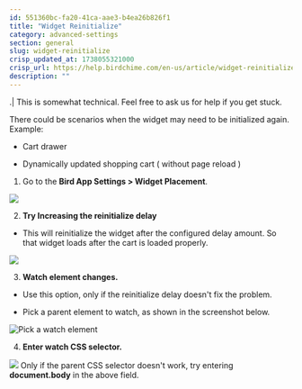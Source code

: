 ```yaml
---
id: 551360bc-fa20-41ca-aae3-b4ea26b826f1
title: "Widget Reinitialize"
category: advanced-settings
section: general
slug: widget-reinitialize
crisp_updated_at: 1738055321000
crisp_url: https://help.birdchime.com/en-us/article/widget-reinitialize-ouobmi/
description: ""
---
```


.| This is somewhat technical. Feel free to ask us for help if you get stuck.

There could be scenarios when the widget may need to be initialized again. Example:

* Cart drawer

* Dynamically updated shopping cart ( without page reload )

1. Go to the **Bird App Settings > Widget Placement**.

![](https://storage.crisp.chat/users/helpdesk/website/ca826b447482b000/widgetplacementmenu_dw7trx.png)

2. **Try Increasing the reinitialize delay**

* This will reinitialize the widget after the configured delay amount. So that widget loads after the cart is loaded properly.

![](https://storage.crisp.chat/users/helpdesk/website/ca826b447482b000/screenshot-2024-12-24-141409_1avom3b.png)

3. **Watch element changes.**

* Use this option, only if the reinitialize delay doesn't fix the problem.

* Pick a parent element to watch, as shown in the screenshot below.

![Pick a watch element](https://storage.crisp.chat/users/helpdesk/website/ca826b447482b000/screenshot-2023-09-27-at-51448_13iy5av.png)

4. **Enter watch CSS selector.**

![](https://storage.crisp.chat/users/helpdesk/website/ca826b447482b000/screenshot-2024-12-24-141511_99pwqt.png)
Only if the parent CSS selector doesn't work, try entering **document.body** in the above field.
